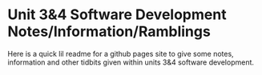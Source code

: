 # Unit 3&4 Software Development Notes/Information/Ramblings

Here is a quick lil readme for a github pages site to give some notes, information and other tidbits given within units 3&4 software development.
